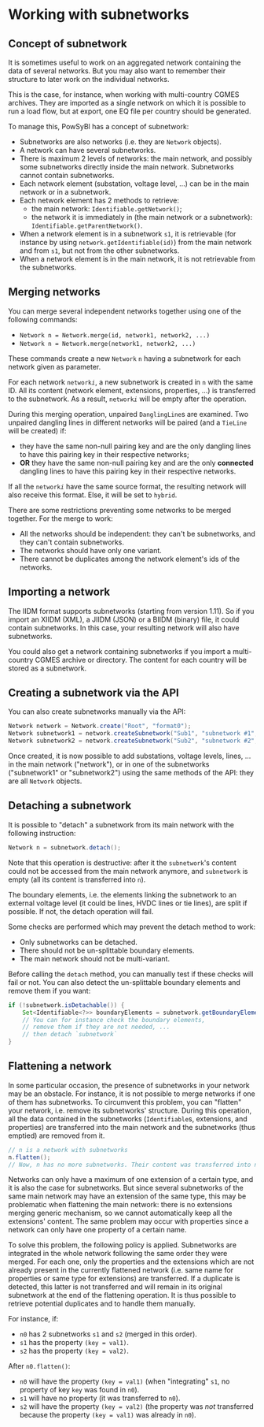 # Working with subnetworks

## Concept of subnetwork

It is sometimes useful to work on an aggregated network containing the data of several networks. But you may also want to remember their structure to later work on the individual networks. 

This is the case, for instance, when working with multi-country CGMES archives. They are imported as a single network on which it is possible to run a load flow, but at export, one EQ file per country should be generated.

To manage this, PowSyBl has a concept of subnetwork:
- Subnetworks are also networks (i.e. they are `Network` objects).
- A network can have several subnetworks.
- There is maximum 2 levels of networks: the main network, and possibly some subnetworks directly inside the main network. Subnetworks cannot contain subnetworks.  
- Each network element (substation, voltage level, ...) can be in the main network or in a subnetwork.
- Each network element has 2 methods to retrieve:
  - the main network: `Identifiable.getNetwork()`;
  - the network it is immediately in (the main network or a subnetwork): `Identifiable.getParentNetwork()`.
- When a network element is in a subnetwork `s1`, it is retrievable (for instance by using `network.getIdentifiable(id)`) from the main network and from `s1`, but not from the other subnetworks.
- When a network element is in the main network, it is not retrievable from the subnetworks.


## Merging networks

You can merge several independent networks together using one of the following commands:
- `Network n = Network.merge(id, network1, network2, ...)`
- `Network n = Network.merge(network1, network2, ...)`

These commands create a new `Network` `n` having a subnetwork for each network given as parameter.

For each network `network`*`i`*, a new subnetwork is created in `n` with the same ID. All its content (network element, extensions, properties, ...)
is transferred to the subnetwork. As a result, `network`*`i`* will be empty after the operation.

During this merging operation, unpaired `DanglingLine`s are examined. Two unpaired dangling lines in different networks will be paired (and a `TieLine` will be created) if:
- they have the same non-null pairing key and are the only dangling lines to have this pairing key in their respective networks;
- **OR** they have the same non-null pairing key and are the only **connected** dangling lines to have this pairing key in their respective networks.

If all the `network`*`i`* have the same source format, the resulting network will also receive this format. Else, it will be set to `hybrid`.

There are some restrictions preventing some networks to be merged together. For the merge to work:
- All the networks should be independent: they can't be subnetworks, and they can't contain subnetworks.
- The networks should have only one variant.
- There cannot be duplicates among the network element's ids of the networks.


## Importing a network

The IIDM format supports subnetworks (starting from version 1.11). So if you import an XIIDM (XML), a JIIDM (JSON) or a BIIDM (binary) file,
it could contain subnetworks. In this case, your resulting network will also have subnetworks.

You could also get a network containing subnetworks if you import a multi-country CGMES archive or directory.
The content for each country will be stored as a subnetwork.


## Creating a subnetwork via the API

You can also create subnetworks manually via the API:

```java
Network network = Network.create("Root", "format0");
Network subnetwork1 = network.createSubnetwork("Sub1", "subnetwork #1", "format1");
Network subnetwork2 = network.createSubnetwork("Sub2", "subnetwork #2", "format2");
```

Once created, it is now possible to add substations, voltage levels, lines, ... in the main network ("network"), or in one
of the subnetworks ("subnetwork1" or "subnetwork2") using the same methods of the API: they are all `Network` objects.


## Detaching a subnetwork

It is possible to "detach" a subnetwork from its main network with the following instruction: 

```java
Network n = subnetwork.detach();
```

Note that this operation is destructive: after it the `subnetwork`'s content could not be accessed from the main network anymore,
and `subnetwork` is empty (all its content is transferred into `n`).

The boundary elements, i.e. the elements linking the subnetwork to an external voltage level (it could be lines, HVDC lines or tie lines),
are split if possible. If not, the detach operation will fail.

Some checks are performed which may prevent the detach method to work:   
- Only subnetworks can be detached.
- There should not be un-splittable boundary elements.
- The main network should not be multi-variant.

Before calling the `detach` method, you can manually test if these checks will fail or not. You can also detect the un-splittable boundary elements and remove them if you want:

```java
if (!subnetwork.isDetachable()) {
    Set<Identifiable<?>> boundaryElements = subnetwork.getBoundaryElements();
    // You can for instance check the boundary elements,
    // remove them if they are not needed, ...
    // then detach `subnetwork`
}
```


## Flattening a network

In some particular occasion, the presence of subnetworks in your network may be an obstacle. For instance, it is not
possible to merge networks if one of them has subnetworks. To circumvent this problem, you can "flatten" your network,
i.e. remove its subnetworks' structure. During this operation, all the data contained in the subnetworks (`Identifiable`s,
extensions, and properties) are transferred into the main network and the subnetworks (thus emptied) are removed from it.

```java
// n is a network with subnetworks
n.flatten();
// Now, n has no more subnetworks. Their content was transferred into n.
```

Networks can only have a maximum of one extension of a certain type, and it is also the case for subnetworks.
But since several subnetworks of the same main network may have an extension of the same type, this may be problematic
when flattening the main network: there is no extensions merging generic mechanism, so we cannot automatically keep
all the extensions' content. The same problem may occur with properties since a network can only have one property of a certain name.

To solve this problem, the following policy is applied. Subnetworks are integrated in the whole network following the same order they were merged.
For each one, only the properties and the extensions which are not already present in the currently flattened network
(i.e. same name for properties or same type for extensions) are transferred. If a duplicate is detected,
this latter is not transferred and will remain in its original subnetwork at the end of the flattening operation.
It is thus possible to retrieve potential duplicates and to handle them manually.

For instance, if:
- `n0` has 2 subnetworks `s1` and `s2` (merged in this order).
- `s1` has the property `(key = val1)`.
- `s2` has the property `(key = val2)`.

After `n0.flatten()`:
- `n0` will have the property `(key = val1)` (when "integrating" `s1`, no property of key `key` was found in `n0`).
- `s1` will have no property (it was transferred to `n0`).
- `s2` will have the property `(key = val2)` (the property was *not* transferred because the property `(key = val1)` was already in `n0`).
